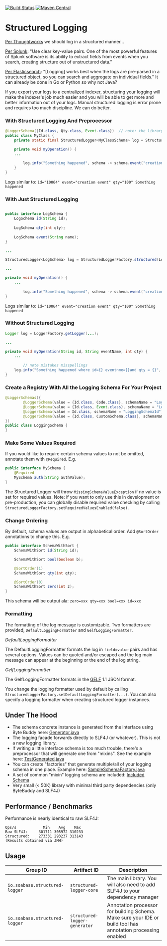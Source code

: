 [![Build Status](https://api.travis-ci.org/soabase/structured-logging.svg?branch=master)](https://travis-ci.org/soabase/structured-logging)
[![Maven Central](https://img.shields.io/maven-central/v/io.soabase.structured-logger/structured-logger-core.svg)](http://search.maven.org/#search%7Cga%7C1%7Cstructured-logger)

# Structured Logging

[Per Thoughtworks](https://www.thoughtworks.com/radar/techniques/structured-logging) we should log in a structured manner...

[Per Splunk](http://dev.splunk.com/view/logging/SP-CAAAFCK): "Use clear key-value pairs. One of the most powerful features of Splunk software is its ability to extract fields from events when you search, creating structure out of unstructured data."

[Per Elasticsearch](https://www.elastic.co/blog/structured-logging-filebeat): "[Logging] works best when the logs are pre-parsed in a structured object, so you can search and aggregate on individual fields." It can already be done in Go or Python so why not Java?

If you export your logs to a centralized indexer, structuring your logging will make the indexer's job much easier and you will be able to get more and better information out of your logs. Manual structured logging is error prone and requires too much discipline. We can do better.

### With Structured Logging And Preprocessor

```java
@LoggerSchema({Id.class, Qty.class, Event.class})  // note: the library preprocessor generates the schema
public class MyClass {
    private static final StructuredLogger<MyClassSchema> log = StructuredLoggerFactory.structured(MyClassSchema.class);  // note: the library auto-generates the schema instance class

    private void myOperation() {
    ...
    
        log.info("Something happened", schema -> schema.event("creation event").id(10064).qty(100));
    }
}
```

Logs similar to: `id="10064" event="creation event" qty="100" Something happened`

### With Just Structured Logging

```java

public interface LogSchema {
    LogSchema id(String id);
    
    LogSchema qty(int qty);
    
    LogSchema event(String name);
}

...

StructuredLogger<LogSchema> log = StructuredLoggerFactory.structured(LogSchema.class);  // note: the library auto-generates the schema instance class

...

private void myOperation() {
    ...
    
        log.info("Something happened", schema -> schema.event("creation event").id(10064).qty(100));
}
```

Logs similar to: `id="10064" event="creation event" qty="100" Something happened`

### Without Structured Logging

```java
Logger log = LoggerFactory.getLogger(...);

...

private void myOperation(String id, String eventName, int qty) {
    ...
    
        // note mistakes misspellings
    log.info("Something happened where id={} eventnme={}and qty = {}", id, qty, eventName);
}
```

### Create a Registry With All the Logging Schema For Your Project

```java
@LoggerSchemas({
        @LoggerSchema(value = {Id.class, Code.class}, schemaName = "LoggingSchemaIdCode"),
        @LoggerSchema(value = {Id.class, Event.class}, schemaName = "LoggingSchemaIdEvent"),
        @LoggerSchema(value = Id.class, schemaName = "LoggingSchemaId"),
        @LoggerSchema(value = {Id.class, CustomSchema.class}, schemaName = "LoggingSchemaIdCustom")
})
public class LoggingSchema {
}
```

### Make Some Values Required

If you would like to require certain schema values to not be omitted, annotate them with `@Required`. E.g.

```java
public interface MySchema {
    @Required
    MySchema auth(String authValue);
}
```

The Structured Logger will throw `MissingSchemaValueException` if no value is set for required values. Note: if you want to only use this in development or pre-production, you can globally disable required value checking by calling `StructuredLoggerFactory.setRequiredValuesEnabled(false)`.

### Change Ordering

By default, schema values are output in alphabetical order. Add `@SortOrder` annotations to change this. E.g.

```java
public interface SchemaWithSort {
    SchemaWithSort id(String id);

    SchemaWithSort bool(boolean b);

    @SortOrder(1)
    SchemaWithSort qty(int qty);

    @SortOrder(0)
    SchemaWithSort zero(int z);
}
```
This schema will be output ala: `zero=xxx qty=xxx bool=xxx id=xxx`

### Formatting

The formatting of the log message is customizable. Two formatters are provided, `DefaultLoggingFormatter` and `GelfLoggingFormatter`.

_DefaultLoggingFormatter_

The DefaultLoggingFormatter formats the log in `field=value` pairs and has several options. Values can be quoted and/or escaped and the log main message can appear at the beginning or the end of the log string.

_GelfLoggingFormatter_

The GelfLoggingFormatter formats in the [GELF](http://docs.graylog.org/en/2.5/pages/gelf.html) 1.1 JSON format.

You change the logging formatter used by default by calling `StructuredLoggerFactory.setDefaultLoggingFormatter(...)`. You can also specify a logging formatter when creating structured logger instances.

## Under The Hood

- The schema concrete instance is generated from the interface using Byte Buddy here: [Generator.java](https://github.com/soabase/structured-logging/blob/master/structured-logger-core/src/main/java/io/soabase/structured/logger/generation/Generator.java)
- The logging facade forwards directly to SLF4J (or whatever). This is not a new logging library.
- If writing a little interface schema is too much trouble, there's a preprocessor that will generate one from "mixins". See the example here: [TestGenerated.java](https://github.com/soabase/structured-logging/blob/master/structured-logger-generator-test/src/test/java/io/soabase/structured/logger/TestGenerated.java)
- You can create "factories" that generate multiple/all of your logging schema in one place. Example here: [SampleSchemaFactory.java](https://github.com/soabase/structured-logging/blob/master/structured-logger-generator-test/src/test/java/io/soabase/structured/logger/SampleSchemaFactory.java)
- A set of common "mixin" logging schema are included: [Included Schema](https://github.com/soabase/structured-logging/tree/master/structured-logger-core/src/main/java/io/soabase/structured/logger/schemas)
- Very small (< 50K) library with minimal third party dependencies (only ByteBuddy and SLF4J)

## Performance / Benchmarks

Performance is nearly identical to raw SLF4J:

```
Ops/s            Min    Avg    Max   
Raw SLF4J:     301711 305972 310233
Structured:    273331 293237 313143
(Results obtained via JMH)
```


## Usage

| Group ID | Artifact ID | Description |
| -------- | ----------- | ----------- |
| `io.soabase.structured-logger` | `structured-logger-core` | The main library. You will also need to add SLF4J to your dependency manager |
| `io.soabase.structured-logger` | `structured-logger-generator` | Annotation processor for building Schema. Make sure your IDE or build tool has annotation processing enabled |

